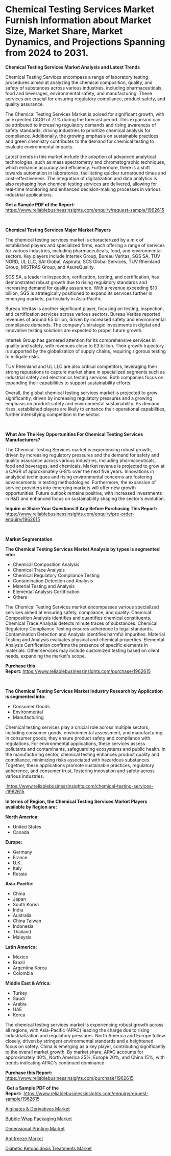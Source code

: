 <p><h1>Chemical Testing Services Market Furnish Information about Market Size, Market Share, Market Dynamics, and Projections Spanning from 2024 to 2031.</h1></p><p><strong>Chemical Testing Services Market Analysis and Latest Trends</strong></p>
<p><p>Chemical Testing Services encompass a range of laboratory testing procedures aimed at analyzing the chemical composition, quality, and safety of substances across various industries, including pharmaceuticals, food and beverages, environmental safety, and manufacturing. These services are crucial for ensuring regulatory compliance, product safety, and quality assurance.</p><p>The Chemical Testing Services Market is poised for significant growth, with an expected CAGR of 7.1% during the forecast period. This expansion can be attributed to increasing regulatory demands and rising awareness of safety standards, driving industries to prioritize chemical analysis for compliance. Additionally, the growing emphasis on sustainable practices and green chemistry contributes to the demand for chemical testing to evaluate environmental impacts.</p><p>Latest trends in this market include the adoption of advanced analytical technologies, such as mass spectrometry and chromatographic techniques, which enhance accuracy and efficiency. Furthermore, there is a shift towards automation in laboratories, facilitating quicker turnaround times and cost-effectiveness. The integration of digitalization and data analytics is also reshaping how chemical testing services are delivered, allowing for real-time monitoring and enhanced decision-making processes in various industrial applications.</p></p>
<p><strong>Get a Sample PDF of the Report:&nbsp;</strong> <a href="https://www.reliablebusinessinsights.com/enquiry/request-sample/1962615?utm_campaign=1109&utm_medium=2&utm_source=Github&utm_content=ia&utm_term=14112024&utm_id=chemical-testing-services">https://www.reliablebusinessinsights.com/enquiry/request-sample/1962615</a></p>
<p>&nbsp;</p>
<p><strong>Chemical Testing Services Major Market Players</strong></p>
<p><p>The chemical testing services market is characterized by a mix of established players and specialized firms, each offering a range of services for various industries, including pharmaceuticals, food, and environmental sectors. Key players include Intertek Group, Bureau Veritas, SGS SA, TUV NORD, UL LLC, SAI Global, Aspirata, SCS Global Services, TUV Rheinland Group, MISTRAS Group, and AsureQuality.</p><p>SGS SA, a leader in inspection, verification, testing, and certification, has demonstrated robust growth due to rising regulatory standards and increasing demand for quality assurance. With a revenue exceeding $10 billion, SGS is strategically positioned to expand its services further in emerging markets, particularly in Asia-Pacific.</p><p>Bureau Veritas is another significant player, focusing on testing, inspection, and certification services across various sectors. Bureau Veritas reported revenues of around €5 billion, driven by increased safety and environmental compliance demands. The company's strategic investments in digital and innovative testing solutions are expected to propel future growth.</p><p>Intertek Group has garnered attention for its comprehensive services in quality and safety, with revenues close to £3 billion. Their growth trajectory is supported by the globalization of supply chains, requiring rigorous testing to mitigate risks.</p><p>TUV Rheinland and UL LLC are also critical competitors, leveraging their strong reputations to capture market share in specialized segments such as industrial safety and electronics testing services. Both companies focus on expanding their capabilities to support sustainability efforts.</p><p>Overall, the global chemical testing services market is projected to grow significantly, driven by increasing regulatory pressures and a growing emphasis on product safety and environmental sustainability. As demand rises, established players are likely to enhance their operational capabilities, further intensifying competition in the sector.</p></p>
<p>&nbsp;</p>
<p><strong>What Are The Key Opportunities For Chemical Testing Services Manufacturers?</strong></p>
<p><p>The Chemical Testing Services market is experiencing robust growth, driven by increasing regulatory pressures and the demand for safety and quality assurance across various industries, including pharmaceuticals, food and beverages, and chemicals. Market revenue is projected to grow at a CAGR of approximately 6-8% over the next five years. Innovations in analytical techniques and rising environmental concerns are fostering advancements in testing methodologies. Furthermore, the expansion of service providers into emerging markets will offer new growth opportunities. Future outlook remains positive, with increased investments in R&D and enhanced focus on sustainability shaping the sector's evolution.</p></p>
<p><strong>Inquire or Share Your Questions If Any Before Purchasing This Report:</strong> <a href="https://www.reliablebusinessinsights.com/enquiry/pre-order-enquiry/1962615?utm_campaign=1109&utm_medium=2&utm_source=Github&utm_content=ia&utm_term=14112024&utm_id=chemical-testing-services">https://www.reliablebusinessinsights.com/enquiry/pre-order-enquiry/1962615</a></p>
<p>&nbsp;</p>
<p><strong>Market Segmentation</strong></p>
<p><strong>The Chemical Testing Services Market Analysis by types is segmented into:</strong></p>
<p><ul><li>Chemical Composition Analysis</li><li>Chemical Trace Analysis</li><li>Chemical Regulatory Compliance Testing</li><li>Contamination Detection and Analysis</li><li>Material Testing and Analysis</li><li>Elemental Analysis Certification</li><li>Others</li></ul></p>
<p><p>The Chemical Testing Services market encompasses various specialized services aimed at ensuring safety, compliance, and quality. Chemical Composition Analysis identifies and quantifies chemical constituents. Chemical Trace Analysis detects minute traces of substances. Chemical Regulatory Compliance Testing ensures adherence to legal standards. Contamination Detection and Analysis identifies harmful impurities. Material Testing and Analysis evaluates physical and chemical properties. Elemental Analysis Certification confirms the presence of specific elements in materials. Other services may include customized testing based on client needs, expanding the market's scope.</p></p>
<p><strong>Purchase this Report:&nbsp;</strong><a href="https://www.reliablebusinessinsights.com/purchase/1962615?utm_campaign=1109&utm_medium=2&utm_source=Github&utm_content=ia&utm_term=14112024&utm_id=chemical-testing-services">https://www.reliablebusinessinsights.com/purchase/1962615</a></p>
<p>&nbsp;</p>
<p><strong>The Chemical Testing Services Market Industry Research by Application is segmented into:</strong></p>
<p><ul><li>Consumer Goods</li><li>Environmental</li><li>Manufacturing</li></ul></p>
<p><p>Chemical testing services play a crucial role across multiple sectors, including consumer goods, environmental assessment, and manufacturing. In consumer goods, they ensure product safety and compliance with regulations. For environmental applications, these services assess pollutants and contaminants, safeguarding ecosystems and public health. In the manufacturing sector, chemical testing enhances product quality and compliance, minimizing risks associated with hazardous substances. Together, these applications promote sustainable practices, regulatory adherence, and consumer trust, fostering innovation and safety across various industries.</p></p>
<p><a href="https://www.reliablebusinessinsights.com/chemical-testing-services-r1962615?utm_campaign=1109&utm_medium=2&utm_source=Github&utm_content=ia&utm_term=14112024&utm_id=chemical-testing-services">&nbsp;https://www.reliablebusinessinsights.com/chemical-testing-services-r1962615</a></p>
<p><strong>In terms of Region, the Chemical Testing Services Market Players available by Region are:</strong></p>
<p>
    <p> <strong> North America: </strong>
        <ul>
            <li>United States</li>
            <li>Canada</li>
        </ul>
        </p> 
    <p> <strong> Europe: </strong>
        <ul>
            <li>Germany</li>
            <li>France</li>
            <li>U.K.</li>
            <li>Italy</li>
            <li>Russia</li>
        </ul>
        </p> 
    <p> <strong> Asia-Pacific: </strong>
        <ul>
            <li>China</li>
            <li>Japan</li>
            <li>South Korea</li>
            <li>India</li>
            <li>Australia</li>
            <li>China Taiwan</li>
            <li>Indonesia</li>
            <li>Thailand</li>
            <li>Malaysia</li>
        </ul>
        </p> 
    <p> <strong> Latin America: </strong>
        <ul>
            <li>Mexico</li>
            <li>Brazil</li>
            <li>Argentina Korea</li>
            <li>Colombia</li>
        </ul>
        </p> 
    <p> <strong> Middle East & Africa: </strong>
        <ul>
            <li>Turkey</li>
            <li>Saudi</li>
            <li>Arabia</li>
            <li>UAE</li>
            <li>Korea</li>
        </ul>
    </p>
    </p>
<p><p>The chemical testing services market is experiencing robust growth across all regions, with Asia-Pacific (APAC) leading the charge due to rising industrialization and regulatory pressures. North America and Europe follow closely, driven by stringent environmental standards and a heightened focus on safety. China is emerging as a key player, contributing significantly to the overall market growth. By market share, APAC accounts for approximately 40%, North America 25%, Europe 20%, and China 15%, with trends indicating APAC's continued dominance.</p></p>
<p><strong>Purchase this Report: </strong><a href="https://www.reliablebusinessinsights.com/purchase/1962615?utm_campaign=1109&utm_medium=2&utm_source=Github&utm_content=ia&utm_term=14112024&utm_id=chemical-testing-services">https://www.reliablebusinessinsights.com/purchase/1962615</a></p>
<p>&nbsp;<strong>Get a Sample PDF of the Report:&nbsp;&nbsp;</strong><a href="https://www.reliablebusinessinsights.com/enquiry/request-sample/1962615?utm_campaign=1109&utm_medium=2&utm_source=Github&utm_content=ia&utm_term=14112024&utm_id=chemical-testing-services">https://www.reliablebusinessinsights.com/enquiry/request-sample/1962615</a></p>
<p><strong></strong></p>
<p><p><a href="https://www.linkedin.com/pulse/alginates-derivatives-industry-sector-new-technologies-market-hxoqf?utm_campaign=1109&utm_medium=2&utm_source=Github&utm_content=ia&utm_term=14112024&utm_id=chemical-testing-services">Alginates & Derivatives Market</a></p><p><a href="https://github.com/edwinseeleyor/Market-Research-Report-List-1/blob/main/bubble-wrap-packaging-market.md?utm_campaign=1109&utm_medium=2&utm_source=Github&utm_content=ia&utm_term=14112024&utm_id=chemical-testing-services">Bubble Wrap Packaging Market</a></p><p><a href="https://issuu.com/reportprime-2/docs/dimensional-printing-market-size-20_8d4ca8c2d0d841?utm_campaign=1109&utm_medium=2&utm_source=Github&utm_content=ia&utm_term=14112024&utm_id=chemical-testing-services">Dimensional Printing Market</a></p><p><a href="https://www.linkedin.com/pulse/antifreeze-market-outlook-complete-industry-analysis-v1w8f?utm_campaign=1109&utm_medium=2&utm_source=Github&utm_content=ia&utm_term=14112024&utm_id=chemical-testing-services">Antifreeze Market</a></p><p><a href="https://issuu.com/reportprime-2/docs/diabetic-ketoacidosis-treatments-ma_5d7026551ec3b9?utm_campaign=1109&utm_medium=2&utm_source=Github&utm_content=ia&utm_term=14112024&utm_id=chemical-testing-services">Diabetic Ketoacidosis Treatments Market</a></p></p>